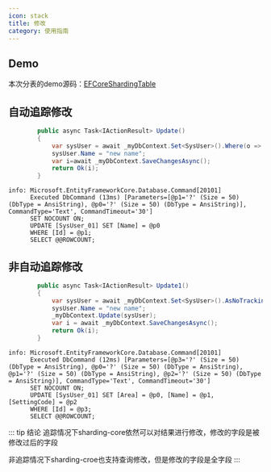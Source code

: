 ```yaml
---
icon: stack
title: 修改
category: 使用指南
---
```


## Demo
本次分表的demo源码：[EFCoreShardingTable](https://github.com/xuejmnet/sharding-core/tree/main/samples/Sample.SqlServerShardingTable)

## 自动追踪修改

```csharp
        public async Task<IActionResult> Update()
        {
            var sysUser = await _myDbContext.Set<SysUser>().Where(o => o.Id == "1").FirstOrDefaultAsync();
            sysUser.Name = "new name";
            var i=await _myDbContext.SaveChangesAsync();
            return Ok(i);
        }
```

```shell
info: Microsoft.EntityFrameworkCore.Database.Command[20101]
      Executed DbCommand (13ms) [Parameters=[@p1='?' (Size = 50) (DbType = AnsiString), @p0='?' (Size = 50) (DbType = AnsiString)], CommandType='Text', CommandTimeout='30']
      SET NOCOUNT ON;
      UPDATE [SysUser_01] SET [Name] = @p0
      WHERE [Id] = @p1;
      SELECT @@ROWCOUNT;
```
## 非自动追踪修改

```csharp
        public async Task<IActionResult> Update1()
        {
            var sysUser = await _myDbContext.Set<SysUser>().AsNoTracking().Where(o => o.Id == "1").FirstOrDefaultAsync();
            sysUser.Name = "new name";
            _myDbContext.Update(sysUser);
            var i = await _myDbContext.SaveChangesAsync();
            return Ok(i);
        }
````
```shell
info: Microsoft.EntityFrameworkCore.Database.Command[20101]
      Executed DbCommand (12ms) [Parameters=[@p3='?' (Size = 50) (DbType = AnsiString), @p0='?' (Size = 50) (DbType = AnsiString), @p1='?' (Size = 50) (DbType = AnsiString), @p2='?' (Size = 50) (DbType = AnsiString)], CommandType='Text', CommandTimeout='30']
      SET NOCOUNT ON;
      UPDATE [SysUser_01] SET [Area] = @p0, [Name] = @p1, [SettingCode] = @p2
      WHERE [Id] = @p3;
      SELECT @@ROWCOUNT;
```
::: tip 结论
追踪情况下sharding-core依然可以对结果进行修改，修改的字段是被修改过后的字段

非追踪情况下sharding-croe也支持查询修改，但是修改的字段是全字段
:::